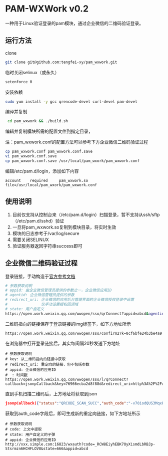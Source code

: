# PAM-WXWork v0.2

一种用于Linux验证登录的pam模块，通过企业微信的二维码验证登录。



## 运行方法

clone

```bash
git clone git@github.com:tengfei-xy/pam_wxwork.git
```

临时关闭selinux（或永久）

```bash
setenforce 0
```

安装依赖

```bash
sudo yum install -y gcc qrencode-devel curl-devel pam-devel
```

编译并复制

```bash
 cd pam_wxwork && ./build.sh
```

编辑并复制模块所需的配置文件到指定目录，

注：pam_wxwork.conf的配置方法可以参考下方企业微信二维码验证过程

```bash
cp pam_wxwork.conf pam_wxwork.conf.save
vi pam_wxwork.conf.save
cp pam_wxwork.conf.save /usr/local/pam_wxork/pam_wxwork.conf
```

编辑/etc/pam.d/login，添加如下内容

```
account    required     pam_wxwork.so file=/usr/local/pam_wxork/pam_wxwork.conf
```



## 使用说明

1. 目前仅支持从控制台来（/etc/pam.d/login）扫描登录，暂不支持从ssh/sftp（/etc/pam.d/sshd）验证
2. 一旦将pam_wxwork.so复制到模块目录，将实时生效
3. 模块的日志参考于/var/log/secure
4. 需要关闭SELINUX
5. 验证服务器返回字符串success即可



## 企业微信二维码验证过程

登录链接，手动构造于[官方参考文档](https://developer.work.weixin.qq.com/document/path/91019)

```bash
# 参数获取说明
# appid: 由企业微信管理员提供的参数之一，企业微信应用ID
# agentid: 企业微信管理员提供的参数
# redirect_uri: 企业微信的应用后台管理界面的企业微信授权登录中设置
#               仅手动设置授权回调域
# state: 用户自定义
https://open.work.weixin.qq.com/wwopen/sso/qrConnect?appid=abcd&agentid=666&redirect_uri=http://xxx.simple.com:1234/wxauth&state=666
```



二维码指向的链接保存于登录链接的img标签下，如下方地址所示
```
https://open.work.weixin.qq.com/wwopen/sso/confirm2?k=0cf6bfe24b3be4a9
```



在浏览器中打开登录链接后，其实每间隔20秒发送下方地址
```shell
# 参数获取说明
# key: 从二维码指向的链接中获取
# redirect_uri: 重定向的链接，但不包括参数
# appid: 企业微信的应用ID
# _: 时间戳
https://open.work.weixin.qq.com/wwopen/sso/l/qrConnect?callback=jsonpCallback&key=76966ecba2d8f88d&redirect_uri=http%3A%2F%2Fxxx.simple.com%3A16823%2Fwxauth&appid=abcd&_=1660187708226
```



直到手机扫描二维码后，上方地址将获取到json
```json
jsonpCallback({"status":"QRCODE_SCAN_SUCC","auth_code":"-v70iodQUS3MqxP-dOejzob4PW3CGOuxW9yiSdsvmA8"})
```



获取到auth_code字段后，即可生成新的重定向链接，如下方地址所示
```shell
# 参数获取说明
# code: 上文中提取
# state: 用户自定义的子弹
# appid: 企业微信的应用ID
http://xxx.simple.com:16823/wxauth?code=_RCW8EiyhEBK7OyXismdLbRBJp-Stsrmzn6HCHFLOV8&state=666&appid=abcd
```

